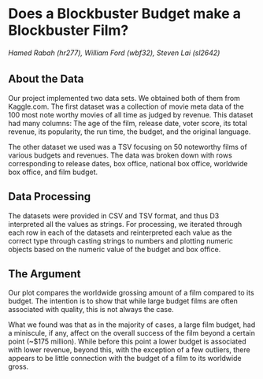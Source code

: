 # Does a Blockbuster Budget make a Blockbuster Film?

###### Hamed Rabah (hr277), William Ford (wbf32), Steven Lai (sl2642)

## About the Data
Our project implemented two data sets. We obtained both of them from Kaggle.com. The first dataset was a collection of movie meta data of the 100 most note worthy movies of all time as judged by revenue. This dataset had many columns: The age of the film, release date, voter score, its total revenue, its popularity, the run time, the budget, and the original language.

The other dataset we used was a TSV focusing on 50 noteworthy films of various budgets and revenues. The data was broken down with rows corresponding to release dates, box office, national box office, worldwide box office, and film budget.

## Data Processing
The datasets were provided in CSV and TSV format, and thus D3 interpreted all the values as strings. For processing, we iterated through each row in each of the datasets and reinterpreted each value as the correct type through casting strings to numbers and plotting numeric objects based on the numeric value of the budget and box office.

## The Argument
Our plot compares the worldwide grossing amount of a film compared to its budget. The intention is to show that while large budget films are often associated with quality, this is not always the case.

What we found was that as in the majority of cases, a large film budget, had a miniscule, if any, affect on the overall success of the film beyond a certain point (~$175 million). While before this point a lower budget is associated with lower revenue, beyond this, with the exception of a few outliers, there appears to be little connection with the budget of a film to its worldwide gross. 
